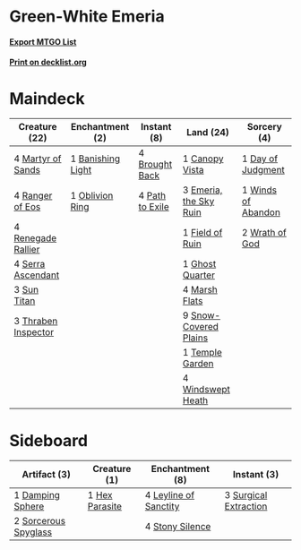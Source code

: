 # Green-White Emeria

#### [Export MTGO List](../collection/Green-White%20Emeria/Green-White%20Emeria.txt)
#### [Print on decklist.org](http://decklist.org/?deckmain=1%09Banishing%20Light%0A4%09Brought%20Back%0A1%09Canopy%20Vista%0A1%09Day%20of%20Judgment%0A3%09Emeria,%20the%20Sky%20Ruin%0A1%09Field%20of%20Ruin%0A1%09Ghost%20Quarter%0A4%09Marsh%20Flats%0A4%09Martyr%20of%20Sands%0A1%09Oblivion%20Ring%0A4%09Path%20to%20Exile%0A4%09Ranger%20of%20Eos%0A4%09Renegade%20Rallier%0A4%09Serra%20Ascendant%0A9%09Snow-Covered%20Plains%0A3%09Sun%20Titan%0A1%09Temple%20Garden%0A3%09Thraben%20Inspector%0A1%09Winds%20of%20Abandon%0A4%09Windswept%20Heath%0A2%09Wrath%20of%20God&deckside=1%09Damping%20Sphere%0A1%09Hex%20Parasite%0A4%09Leyline%20of%20Sanctity%0A2%09Sorcerous%20Spyglass%0A4%09Stony%20Silence%0A3%09Surgical%20Extraction)
# Maindeck

|                                        Creature (22)                                         |                                      Enchantment (2)                                       |                                       Instant (8)                                        |                                            Land (24)                                            |                                         Sorcery (4)                                         |
|----------------------------------------------------------------------------------------------|--------------------------------------------------------------------------------------------|------------------------------------------------------------------------------------------|-------------------------------------------------------------------------------------------------|---------------------------------------------------------------------------------------------|
|4 [Martyr of Sands](http://gatherer.wizards.com/Pages/Card/Details.aspx?multiverseid=121263)  |1 [Banishing Light](http://gatherer.wizards.com/Pages/Card/Details.aspx?multiverseid=405135)|4 [Brought Back](http://gatherer.wizards.com/Pages/Card/Details.aspx?multiverseid=466763) |1 [Canopy Vista](http://gatherer.wizards.com/Pages/Card/Details.aspx?multiverseid=401837)        |1 [Day of Judgment](http://gatherer.wizards.com/Pages/Card/Details.aspx?multiverseid=439344) |
|4 [Ranger of Eos](http://gatherer.wizards.com/Pages/Card/Details.aspx?multiverseid=174823)    |1 [Oblivion Ring](http://gatherer.wizards.com/Pages/Card/Details.aspx?multiverseid=174909)  |4 [Path to Exile](http://gatherer.wizards.com/Pages/Card/Details.aspx?multiverseid=220511)|3 [Emeria, the Sky Ruin](http://gatherer.wizards.com/Pages/Card/Details.aspx?multiverseid=389503)|1 [Winds of Abandon](http://gatherer.wizards.com/Pages/Card/Details.aspx?multiverseid=463986)|
|4 [Renegade Rallier](http://gatherer.wizards.com/Pages/Card/Details.aspx?multiverseid=423800) |                                                                                            |                                                                                          |1 [Field of Ruin](http://gatherer.wizards.com/Pages/Card/Details.aspx?multiverseid=435415)       |2 [Wrath of God](http://gatherer.wizards.com/Pages/Card/Details.aspx?multiverseid=129808)    |
|4 [Serra Ascendant](http://gatherer.wizards.com/Pages/Card/Details.aspx?multiverseid=438597)  |                                                                                            |                                                                                          |1 [Ghost Quarter](http://gatherer.wizards.com/Pages/Card/Details.aspx?multiverseid=389534)       |                                                                                             |
|3 [Sun Titan](http://gatherer.wizards.com/Pages/Card/Details.aspx?multiverseid=389699)        |                                                                                            |                                                                                          |4 [Marsh Flats](http://gatherer.wizards.com/Pages/Card/Details.aspx?multiverseid=405101)         |                                                                                             |
|3 [Thraben Inspector](http://gatherer.wizards.com/Pages/Card/Details.aspx?multiverseid=409784)|                                                                                            |                                                                                          |9 [Snow-Covered Plains](http://gatherer.wizards.com/Pages/Card/Details.aspx?multiverseid=121267) |                                                                                             |
|                                                                                              |                                                                                            |                                                                                          |1 [Temple Garden](http://gatherer.wizards.com/Pages/Card/Details.aspx?multiverseid=405112)       |                                                                                             |
|                                                                                              |                                                                                            |                                                                                          |4 [Windswept Heath](http://gatherer.wizards.com/Pages/Card/Details.aspx?multiverseid=405115)     |                                                                                             |


# Sideboard

|                                         Artifact (3)                                          |                                      Creature (1)                                       |                                        Enchantment (8)                                         |                                          Instant (3)                                           |
|-----------------------------------------------------------------------------------------------|-----------------------------------------------------------------------------------------|------------------------------------------------------------------------------------------------|------------------------------------------------------------------------------------------------|
|1 [Damping Sphere](http://gatherer.wizards.com/Pages/Card/Details.aspx?multiverseid=443101)    |1 [Hex Parasite](http://gatherer.wizards.com/Pages/Card/Details.aspx?multiverseid=218008)|4 [Leyline of Sanctity](http://gatherer.wizards.com/Pages/Card/Details.aspx?multiverseid=204993)|3 [Surgical Extraction](http://gatherer.wizards.com/Pages/Card/Details.aspx?multiverseid=397706)|
|2 [Sorcerous Spyglass](http://gatherer.wizards.com/Pages/Card/Details.aspx?multiverseid=435407)|                                                                                         |4 [Stony Silence](http://gatherer.wizards.com/Pages/Card/Details.aspx?multiverseid=247425)      |                                                                                                |

